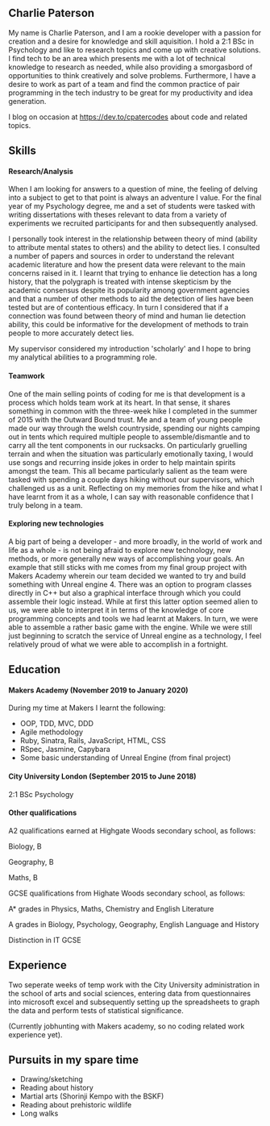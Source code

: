 ## Charlie Paterson

My name is Charlie Paterson, and I am a rookie developer with a passion for creation and a desire for knowledge and skill 
aquisition. I hold a 2:1 BSc in Psychology and like to research topics and come up with creative solutions.
I find tech to be an area which presents me with a lot of technical knowledge to research as needed, while also
providing a smorgasbord of opportunities to think creatively and solve problems. 
Furthermore, I have a desire to work as part of a team and find the common practice of pair programming in the tech industry
to be great for my productivity and idea generation.

I blog on occasion at https://dev.to/cpatercodes about code and related topics.

## Skills

#### Research/Analysis

When I am looking for answers to a question of mine, the feeling of delving into a subject to get to that point is always an 
adventure I value. For the final year of my Psychology degree, me and a set of students were tasked with writing dissertations
with theses relevant to data from a variety of experiments we recruited participants for and then subsequently analysed.

I personally took interest in the relationship between theory of mind (ability to attribute mental states to others) and the 
ability to detect lies. I consulted a number of papers and sources in order to understand the relevant academic literature and 
how the present data were relevant to the main concerns raised in it. I learnt that trying to enhance lie detection has a long
history, that the polygraph is treated with intense skepticism by the academic consensus despite its popularity among
government agencies and that a number of other methods to aid the detection of lies have been tested but are of contentious 
efficacy. In turn I considered that if a connection was found between theory of mind and human lie detection ability, this
could be informative for the development of methods to train people to more accurately detect lies. 

My supervisor considered my introduction 'scholarly' and I hope to 
bring my analytical abilities to a programming role.

#### Teamwork

One of the main selling points of coding for me is that development is a process which holds team work at its heart. 
In that sense, it shares something in common with the three-week hike I completed in the summer of 2015 with the Outward Bound 
trust. Me and a team of young people made our way through the welsh countryside, spending our nights camping out in tents 
which required multiple people to assemble/dismantle and to carry all the tent components in our rucksacks. 
On particularly gruelling terrain and when the situation was particularly emotionally taxing, I would use songs and
recurring inside jokes in order to help maintain spirits amongst the team. This all became particularly salient as the team 
were tasked with spending a couple days hiking without our supervisors, which challenged us as a unit. Reflecting on my
memories from the hike and what I have learnt from it as a whole, I can say with reasonable confidence that I truly belong in
a team.

#### Exploring new technologies

A big part of being a developer - and more broadly, in the world of work and life as a whole - is not being afraid to explore
new technology, new methods, or more generally new ways of accomplishing your goals. An example that still sticks with me
comes from my final group project with Makers Academy wherein our team decided we wanted to try and build something with
Unreal engine 4. There was an option to program classes directly in C++ but also a graphical interface through which you could 
assemble their logic instead. While at first this latter option seemed alien to us, we were able to interpret it in terms of
the knowledge of core programming concepts and tools we had learnt at Makers. In turn, we were able to assemble a rather basic
game with the engine. While we were still just beginning to scratch the service of Unreal engine as a technology, I feel
relatively proud of what we were able to accomplish in a fortnight.

## Education

#### Makers Academy (November 2019 to January 2020)

During my time at Makers I learnt the following:
- OOP, TDD, MVC, DDD
- Agile methodology
- Ruby, Sinatra, Rails, JavaScript, HTML, CSS
- RSpec, Jasmine, Capybara
- Some basic understanding of Unreal Engine (from final project)

#### City University London (September 2015 to June 2018)

2:1 BSc Psychology 

#### Other qualifications

A2 qualifications earned at Highgate Woods secondary school, as follows: 

Biology, B

Geography, B

Maths, B

GCSE qualifications from Highate Woods secondary school, as follows:

A* grades in Physics, Maths, Chemistry and English Literature

A grades in Biology, Psychology, Geography, English Language and History

Distinction in IT GCSE

## Experience
Two seperate weeks of temp work with the City University administration in the school of arts and social sciences, entering
data from questionnaires into microsoft excel and subsequently setting up the spreadsheets to graph the data and perform tests 
of statistical significance.

(Currently jobhunting with Makers academy, so no coding related work experience yet).

## Pursuits in my spare time

- Drawing/sketching
- Reading about history
- Martial arts (Shorinji Kempo with the BSKF)
- Reading about prehistoric wildlife
- Long walks
